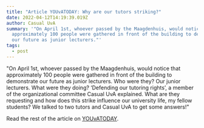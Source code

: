 ```yaml
---
title: "Article YOUvATODAY: Why are our tutors striking?"
date: 2022-04-12T14:19:39.019Z
author: Casual UvA
summary: '"On April 1st, whoever passed by the Maagdenhuis, would notice that
  approximately 100 people were gathered in front of the building to demonstrate
  our future as junior lecturers."'
tags:
  - post
---
```

"On April 1st, whoever passed by the Maagdenhuis, would notice that approximately 100 people were gathered in front of the building to demonstrate our future as junior lecturers. Who were they? Our junior lecturers. What were they doing? ‘Defending our tutoring rights’, a member of the organizational committee Casual UvA explained. What are they requesting and how does this strike influence our university life, my fellow students? We talked to two tutors and Casual UvA to get some answers!"

Read the rest of the article on [YOUvATODAY](https://www.youvatoday.nl/jokesonuni-why-are-our-tutors-are-striking/).